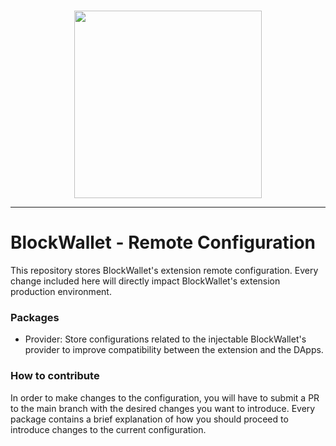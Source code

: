 <br /> 
<p align="center">
  <a href="https://blockwallet.io">
    <picture>
      <source media="(prefers-color-scheme: dark)" srcset="https://user-images.githubusercontent.com/11839151/188500975-8cd95d07-c419-48aa-bb85-4200a6526f68.svg" />
      <source media="(prefers-color-scheme: light)" srcset="https://blockwallet.io/static/images/logo-blockwallet-black.svg" />
      <img src="[https://blockwallet.io/static/images/logo-medium.svg](https://user-images.githubusercontent.com/11839151/188500975-8cd95d07-c419-48aa-bb85-4200a6526f68.svg)" width="300" />
    </picture>
  </a>
</p>

<hr />

# BlockWallet - Remote Configuration

This repository stores BlockWallet's extension remote configuration. Every change included here will directly impact BlockWallet's extension production environment.


### Packages
  - Provider: Store configurations related to the injectable BlockWallet's provider to improve compatibility between the extension and the DApps. 
  

### How to contribute

In order to make changes to the configuration, you will have to submit a PR to the main branch with the desired changes you want to introduce. Every package contains a brief explanation of how you should proceed to introduce changes to the current configuration.
